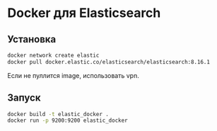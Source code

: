 # Docker для Elasticsearch

## Установка
```bash
docker network create elastic
docker pull docker.elastic.co/elasticsearch/elasticsearch:8.16.1
```
Если не пуллится image, использовать vpn.

## Запуск
```bash
docker build -t elastic_docker .
docker run -p 9200:9200 elastic_docker
